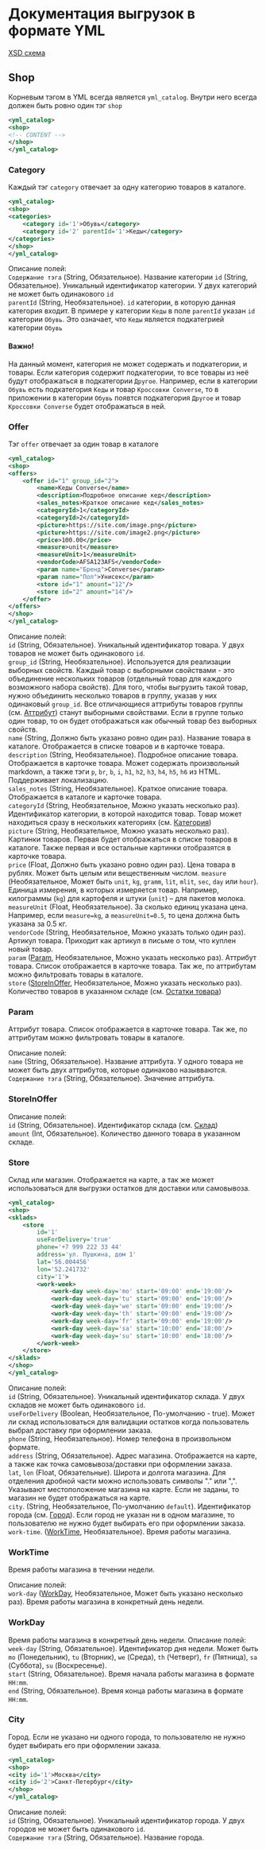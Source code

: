 # Документация выгрузок в формате YML

[XSD схема](./schema.xsd)

## Shop

Корневым тэгом в YML всегда является `yml_catalog`. Внутри него всегда должен быть ровно один тэг `shop`  
```xml
<yml_catalog>
<shop>
<!-- CONTENT -->
</shop>
</yml_catalog>
```

### Category

Каждый тэг `category` отвечает за одну категорию товаров в каталоге.  
```xml
<yml_catalog>
<shop>
<categories>
    <category id='1'>Обувь</category>
    <category id='2' parentId='1'>Кеды</category>
</categories>
</shop>
</yml_catalog>
```
Описание полей:  
`Содержание тэга` (String, Обязательное). Название категории
`id` (String, Обязательное). Уникальный идентификатор категории. У двух категорий не может быть одинакового `id`  
`parentId` (String, Необязательное). `id` категории, в которую данная категория входит. В примере у категории `Кеды` в поле `parentId` указан `id` категории `Обувь`. Это означает, что `Кеды` является подкатегрией категории `Обувь`  

#### Важно!
На данный момент, категория не может содержать и подкатегории, и товары. Если категория содержит подкатегории, то все товары из неё будут отображаться в подкатегории `Другое`. Например, если в категории `Обувь` есть подкатегория `Кеды` и товар `Кроссовки Converse`, то в приложении в категории `Обувь` появтся подкатегория `Другое` и товар `Кроссовки Converse` будет отображаться в ней.  

### Offer

Тэг `offer` отвечает за один товар в каталоге  
```xml
<yml_catalog>
<shop>
<offers>
    <offer id="1" group_id="2">
        <name>Кеды Converse</name>
        <description>Подробное описание кед</description>
        <sales_notes>Краткое описание кед</sales_notes>
        <categoryId>1</categoryId>
        <categoryId>2</categoryId>
        <picture>https://site.com/image.png</picture>
        <picture>https://site.com/image2.png</picture>
        <price>100.00</price>
        <measure>unit</measure>
        <measureUnit>1</measureUnit>
        <vendorCode>AFSA123AFS</vendorCode>
        <param name="Бренд">Converse</param>
        <param name="Пол">Унисекс</param>
        <store id="1" amount="12"/>
        <store id="2" amount="14"/>
    </offer>
</offers>
</shop>
</yml_catalog>
```
Описание полей:  
`id` (String, Обязательное). Уникальный идентификатор товара. У двух товаров не может быть одинакового `id`.  
`group_id` (String, Необязательное). Используется для реализации выборных свойств. Каждый товар с выборными свойствами - это объединение нескольких товаров (отдельный товар для каждого возможного набора свойств). Для того, чтобы выгрузить такой товар, нужно объединить несколько товаров в группу, указав у них одинаковый `group_id`. Все отличающиеся аттрибуты товаров группы (см. [Аттрибут](#Param)) станут выборными свойствами. Если в группе только один товар, то он будет отображаться как обычный товар без выборных свойств.  
`name` (String, Должно быть указано ровно один раз). Название товара в каталоге. Отображается в списке товаров и в карточке товара.  
`description` (String, Необязательное). Подробное описание товара. Отображается в карточке товара. Может содержать произвольный markdown, а также тэги `p`, `br`, `b`, `i`, `h1`, `h2`, `h3`, `h4`, `h5`, `h6` из HTML. Поддерживает локализацию.  
`sales_notes` (String, Необязательное). Краткое описание товара. Отображается в каталоге и карточке товара.  
`categoryId` (String, Необязательное, Можно указать несколько раз). Идентификатор категории, в которой находится товар. Товар может находиться сразу в нескольких категориях (см. [Категория](#Category))  
`picture` (String, Необязательное, Можно указать несколько раз). Картинки товаров. Первая будет отображаться в списке товаров в каталоге. Также первая и все остальные картинки отобразятся в карточке товара.  
`price` (Float, Должно быть указано ровно один раз). Цена товара в рублях. Может быть целым или вещественным числом.
`measure` (Необязательное, Может быть `unit`, `kg`, `gramm`, `lit`, `mlit`, `sec`, `day` или `hour`). Единица измерения, в которых измеряется товар. Например, килограммы (`kg`) для картофеля и штуки (`unit`) – для пакетов молока.  
`measureUnit` (Float, Необязательное). За сколько единиц указана цена. Например, если `measure=kg`, а `measureUnit=0.5`, то цена должна быть указана за 0.5 кг.  
`vendorCode` (String, Необязательное, Можно указать только один раз). Артикул товара. Приходит как артикул в письме о том, что куплен новый товар.  
`param` ([Param](#Param), Необязательное, Можно указать несколько раз). Аттрибут товара. Список отображается в карточке товара. Так же, по аттрибутам можно фильтровать товары в каталоге.  
`store` ([StoreInOffer](#StoreInOffer), Необязательное, Можно указать несколько раз). Количество товаров в указанном складе (см. [Остатки товара](#Store))  

### Param
Аттрибут товара. Список отображается в карточке товара. Так же, по аттрибутам можно фильтровать товары в каталоге.

Описание полей:  
`name` (String, Обязательное). Название аттрибута. У одного товара не может быть двух аттрибутов, которые одинаково назывваются.  
`Содержание тэга` (String, Обязательное). Значение аттрибута.

### StoreInOffer
Описание полей:  
`id` (String, Обязательное). Идентификатор склада (см. [Склад](#Store))  
`amount` (Int, Обязательное). Количество данного товара в указанном складе.  

### Store
Склад или магазин. Отображается на карте, а так же может использоваться для выгрузки остатков для доставки или самовывоза. 
```xml
<yml_catalog>
<shop>
<sklads>
    <store
        id='1' 
        useForDelivery='true' 
        phone='+7 999 222 33 44'
        address='ул. Пушкина, дом 1'
        lat='56.004456' 
        lon='52.241732' 
        city='1'>
        <work-week>
            <work-day week-day='mo' start='09:00' end='19:00'/>
            <work-day week-day='tu' start='09:00' end='19:00'/>
            <work-day week-day='we' start='09:00' end='19:00'/>
            <work-day week-day='th' start='09:00' end='19:00'/>
            <work-day week-day='fr' start='09:00' end='19:00'/>
            <work-day week-day='sa' start='10:00' end='18:00'/>
            <work-day week-day='su' start='10:00' end='18:00'/>
        </work-week>
    </store>
</sklads>
</shop>
</yml_catalog>
```
Описание полей:  
`id` (String, Обязательное). Уникальный идентификатор склада. У двух складов не может быть одинакового `id`.  
`useForDelivery` (Boolean, Необязательное, По-умолчанию - true). Может ли склад использоваться для валидации остатков когда пользователь выбрал доставку при оформлении заказа.  
`phone` (String, Необязательное). Номер телефона в произвольном формате.  
`address` (String, Обязательное). Адрес магазина. Отображается на карте, а также как точка самовывоза/доставки при оформлении заказа.  
`lat`, `lon` (Float, Обязательные). Широта и долгота магазина. Для отделения дробной части можно использовать символы "." или ",". Указывают местоположение магазина на карте. Если не заданы, то магазин не будет отображаться на карте.  
`city`. (String, Необязательное, По-умолчанию `default`). Идентификатор города (см. [Город](#City)). Если город не указан ни в одном магазине, то пользователю не нужно будет выбирать его при оформлении заказа.  
`work-time`. ([WorkTime](#WorkTime), Необязательное). Время работы магазина.  

### WorkTime
Время работы магазина в течении недели.

Описание полей:  
`work-day` ([WorkDay](#WorkDay), Необязательное, Может быть указано несколько раз). Время работы магазина в конкретный день недели.  

### WorkDay
Время работы магазина в конкретный день недели.
Описание полей:  
`week-day` (String, Обязательное). Идентификатор дня недели. Может быть `mo` (Понедельник), `tu` (Вторник), `we` (Среда), `th` (Четверг), `fr` (Пятница), `sa` (Суббота), `su` (Воскресенье).  
`start` (String, Обязательное). Время начала работы магазина в формате `HH:mm`.  
`end` (String, Обязательное). Время конца работы магазина в формате `HH:mm`.  

### City
Город. Если не указано ни одного города, то пользователю не нужно будет выбирать его при оформлении заказа.
```xml
<yml_catalog>
<shop>
<city id='1'>Москва</city>
<city id='2'>Санкт-Петербург</city>
</shop>
</yml_catalog>
```
Описание полей:  
`id` (String, Обязательное). Уникальный идентификатор города. У двух городов не может быть одинакового `id`.  
`Содержание тэга` (String, Обязательное). Название города.  
